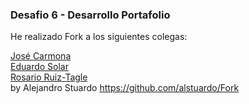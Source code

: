 <h3>Desafio 6 - Desarrollo Portafolio</h3>

He realizado Fork a los siguientes colegas:

<a href="https://github.com/alstuardo/ForkJose">José Carmona</a> <br>
<a href="https://github.com/alstuardo/ForkEduardo">Eduardo Solar</a> <br>
<a href="https://github.com/alstuardo/ForkRosario">Rosario Ruiz-Tagle</a><br>
by Alejandro Stuardo
https://github.com/alstuardo/Fork
